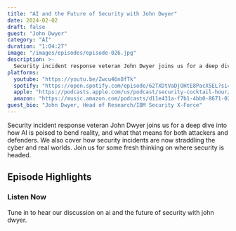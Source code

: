 ```yaml
---
title: "AI and the Future of Security with John Dwyer"
date: 2024-02-02
draft: false
guest: "John Dwyer"
category: "AI"
duration: "1:04:27"
image: "/images/episodes/episode-026.jpg"
description: >-
  Security incident response veteran John Dwyer joins us for a deep dive into how AI is poised to bend reality, and what that means for both attackers and defenders. We also cover how security incidents are now straddling the cyber and real worlds. Join us for some fresh thinking on where security is headed.
platforms:
  youtube: "https://youtu.be/Zwcu46n8fTk"
  spotify: "https://open.spotify.com/episode/62TXDtVaDjOHtE8PacX5EL?si=4955d17164874812"
  apple: "https://podcasts.apple.com/us/podcast/security-cocktail-hour/id1679376200?i=1000643945396"
  amazon: "https://music.amazon.com/podcasts/d11e431a-f7b1-4bb0-8671-024afce9ade6/security-cocktail-hour"
guest_bio: "John Dwyer, Head of Research/IBM Security X-Force"
---
```


Security incident response veteran John Dwyer joins us for a deep dive into how AI is poised to bend reality, and what that means for both attackers and defenders. We also cover how security incidents are now straddling the cyber and real worlds. Join us for some fresh thinking on where security is headed.

## Episode Highlights

### Listen Now

Tune in to hear our discussion on ai and the future of security with john dwyer.